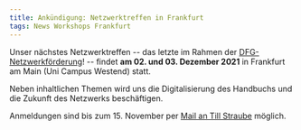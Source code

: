```yaml
---
title: Ankündigung: Netzwerktreffen in Frankfurt
tags: News Workshops Frankfurt
---
```


Unser nächstes Netzwerktreffen -- das letzte im Rahmen  der [DFG-Netzwerkförderung](http://digitale-geographien.de/news/dfg-foerderung-und-ankuendigung)! -- findet **am 02. und 03. Dezember 2021** in Frankfurt am Main (Uni Campus Westend) statt.

Neben inhaltlichen Themen wird uns die Digitalisierung des Handbuchs und die Zukunft des Netzwerks beschäftigen.

Anmeldungen sind bis zum 15. November per [Mail an Till Straube](mailto:straube@geo.uni-frankfurt.de) möglich.
